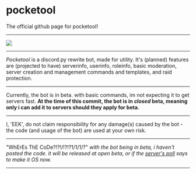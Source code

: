 # pocketool
The official github page for pocketool! 
_____________________________________________________________________________________
[<img src="https://discordapp.com/api/guilds/486910899756728320/widget.png?style=shield">](https://discord.gg/d3zRBsc)
_____________________________________________________________________________________
*Pocketool* is a discord.py rewrite bot, made for utility. It's (planned) features are (projected to have) serverinfo, userinfo, roleinfo, basic moderation, server creation and management commands and templates, and raid protection.
_____________________________________________________________________________________
Currently, the bot is in beta.  with basic commands, im not expecting it to get servers fast.
**At the time of this commit, the bot is in _closed_ beta, meaning only i can add it to servers should they apply for beta.**
_____________________________________________________________________________________
I, 'EEK', do not claim responsibility for any damage(s) caused by the bot - the code (and usage of the bot) are used at your own risk.
_____________________________________________________________________________________
"WhErEs ThE CoDe?!?!/!?!?1/1/1/?"
*with the bot being in beta, i haven't posted the code. it will be released at open beta, or if the [server's poll](https://discord.gg/gmvNT4Y) says to make it OS now.*
_____________________________________________________________________________________
